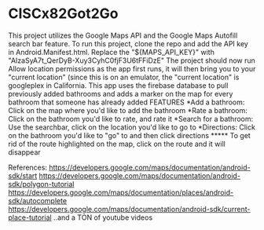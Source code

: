 # CISCx82Got2Go
This project utilizes the Google Maps API and the Google Maps Autofill search bar feature. 
To run this project, clone the repo and add the API key in Android.Manifest.html. Replace the "${MAPS_API_KEY}" with "AIzaSyA7t_QerDyB-Xuy3CyhC0fjF3U6tFFiDzE" 
The project should now run 
Allow location permissions as the app first runs, it will then bring you to your "current location" (since this is on an emulator, the "current location" is googleplex in California.
This app uses the firebase database to pull previously added bathrooms and adds a marker on the map for every bathroom that someone has already added 
FEATURES
*Add a bathroom: Click on the map where you'd like to add the bathroom 
*Rate a bathroom: Click on the bathroom you'd like to rate, and rate it 
*Search for a bathroom: Use the searchbar, click on the location you'd like to go to
*Directions: Click on the bathroom you'd like to "go" to and then click directions
***** To get rid of the route highlighted on the map, click on the route and it will disappear


References: 
https://developers.google.com/maps/documentation/android-sdk/start 
https://developers.google.com/maps/documentation/android-sdk/polygon-tutorial 
https://developers.google.com/maps/documentation/places/android-sdk/autocomplete 
https://developers.google.com/maps/documentation/android-sdk/current-place-tutorial 
..and a TON of youtube videos
